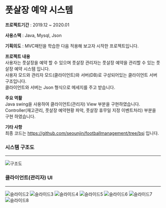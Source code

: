 # 풋살장 예약 시스템

**프로젝트기간** : 2019.12 ~ 2020.01  

**사용스택** : Java, Mysql, Json  

**기획의도** : MVC패턴을 학습한 다음 적용해 보고자 시작한 프로젝트입니다.  

**프로젝트 내용**  
사용자는 풋살장을 예약 할 수 있으며 풋살장 관리자는 
풋살장 예약을 관리할 수 있는 풋살장 예약 시스템 입니다.  
사용자 모드와 관리자 모드(클라이언트)와 서버(DB)로 구성되어있는
클라이언트 서버 구조입니다.  
클라이언트와 서버는 Json 형식으로 메세지를 주고 받습니다.  

**주요 역활**  
Java swing을 사용하여 클라이언트(관리자) View 부분을 구현하였습니다.  
Controller(재고관리, 풋살장 예약현황 파악, 풋살장 휴무일 지정 이벤트처리) 부분을 구현 하였습니다.  

**기타 사항**  
최종 코드는 https://github.com/seounjin/footballmanagement/tree/bsj 입니다.

### 시스템 구조도
---------------------------------------  

![구조도](https://user-images.githubusercontent.com/39517396/79731829-caf45a80-832d-11ea-80e5-c0d171148e84.png)

### 클라이언트(관리자) UI
---------------------------------------
![슬라이드2](https://user-images.githubusercontent.com/39517396/79741707-ac499000-833c-11ea-8dbc-a5f3d874a5e6.PNG)
![슬라이드3](https://user-images.githubusercontent.com/39517396/79741723-b10e4400-833c-11ea-8eda-de35f11d61c7.PNG)
![슬라이드4](https://user-images.githubusercontent.com/39517396/79741742-b66b8e80-833c-11ea-8d21-2f6c50ab6e82.PNG)
![슬라이드5](https://user-images.githubusercontent.com/39517396/79741736-b53a6180-833c-11ea-8142-2d84b8203ab3.PNG)
![슬라이드6](https://user-images.githubusercontent.com/39517396/79741756-bf5c6000-833c-11ea-876a-c0c308769eac.PNG)
![슬라이드7](https://user-images.githubusercontent.com/39517396/79741759-c08d8d00-833c-11ea-8996-c2b55b87f1fc.PNG)
![슬라이드8](https://user-images.githubusercontent.com/39517396/79741762-c1262380-833c-11ea-987a-a5fe2bb380eb.PNG)

